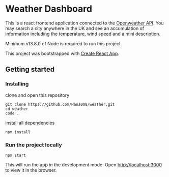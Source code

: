 # Weather Dashboard

This is a react frontend application connected to the [Openweather API](https://openweathermap.org/api). You may search a city anywhere in the UK and see an accumulation of information including the temperature, wind speed and a mini description.

Minimum v13.8.0 of Node is required to run this project.

This project was bootstrapped with [Create React App](https://github.com/facebook/create-react-app).

## Getting started

### Installing

clone and open this repository

```
git clone https://github.com/Hana008/weather.git
cd weather
code .
```

install all dependencies

```
npm install
```

### Run the project locally


```
npm start
```

This will run the app in the development mode. Open [http://localhost:3000](http://localhost:3000) to view it in the browser.
